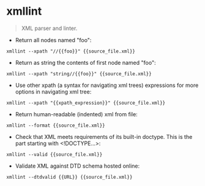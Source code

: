 # xmllint

> XML parser and linter.

- Return all nodes named "foo":

`xmllint --xpath "//{{foo}}" {{source_file.xml}}`

- Return as string the contents of first node named "foo":

`xmllint --xpath "string//{{foo}}" {{source_file.xml}}`

- Use other xpath (a syntax for navigating xml trees) expressions for more options in navigating xml tree:

`xmllint --xpath "{{xpath_expression}}" {{source_file.xml}}`

- Return human-readable (indented) xml from file:

`xmllint --format {{source_file.xml}}`

- Check that XML meets requirements of its built-in doctype. This is the part starting with <!DOCTYPE...>:

`xmllint --valid {{source_file.xml}}`

- Validate XML against DTD schema hosted online:

`xmllint --dtdvalid {{URL}} {{source_file.xml}}`
